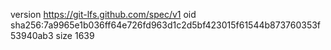version https://git-lfs.github.com/spec/v1
oid sha256:7a9965e1b036ff64e726fd963d1c2d5bf423015f61544b873760353f53940ab3
size 1639
